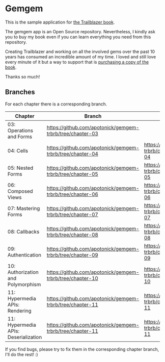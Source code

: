 # Gemgem

This is the sample application for [the Trailblazer book](https://leanpub.com/trailblazer).

The gemgem app is an Open Source repository. Nevertheless, I kindly ask you to buy my book even if you can learn everything you need from this repository.

Creating Trailblazer and working on all the involved gems over the past 10 years has consumed an incredible amount of my time. I loved and still love every minute of it but a way to support that is [purchasing a copy of the book](https://leanpub.com/trailblazer).

Thanks so much!

## Branches

For each chapter there is a corresponding branch.

Chapter | Branch | Compare
--- | --- | ---
03: Operations and Forms | https://github.com/apotonick/gemgem-trbrb/tree/chapter-03 | |
04: Cells | https://github.com/apotonick/gemgem-trbrb/tree/chapter-04 | https://github.com/apotonick/gemgem-trbrb/compare/chapter-03...chapter-04 |
05: Nested Forms | https://github.com/apotonick/gemgem-trbrb/tree/chapter-05 | https://github.com/apotonick/gemgem-trbrb/compare/chapter-04...chapter-05 |
06: Composed Views | https://github.com/apotonick/gemgem-trbrb/tree/chapter-06 | https://github.com/apotonick/gemgem-trbrb/compare/chapter-05...chapter-06 |
07: Mastering Forms | https://github.com/apotonick/gemgem-trbrb/tree/chapter-07 | https://github.com/apotonick/gemgem-trbrb/compare/chapter-06...chapter-07 |
08: Callbacks | https://github.com/apotonick/gemgem-trbrb/tree/chapter-08 | https://github.com/apotonick/gemgem-trbrb/compare/chapter-07...chapter-08 |
09: Authentication | https://github.com/apotonick/gemgem-trbrb/tree/chapter-09 | https://github.com/apotonick/gemgem-trbrb/compare/chapter-08...chapter-09 |
10: Authorization and Polymorphism | https://github.com/apotonick/gemgem-trbrb/tree/chapter-10 | https://github.com/apotonick/gemgem-trbrb/compare/chapter-09...chapter-10 |
11: Hypermedia APIs: Rendering | https://github.com/apotonick/gemgem-trbrb/tree/chapter-11 | https://github.com/apotonick/gemgem-trbrb/compare/chapter-10...chapter-11 |
11: Hypermedia APIs: Deserialization | https://github.com/apotonick/gemgem-trbrb/tree/chapter-11 | https://github.com/apotonick/gemgem-trbrb/compare/chapter-10...chapter-11 |

If you find bugs, please try to fix them in the corresponding chapter branch, I'll do the rest! :)